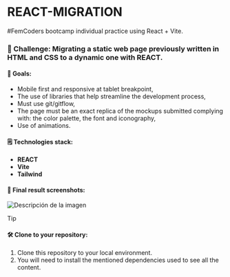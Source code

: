# REACT-MIGRATION

#FemCoders bootcamp individual practice using React + Vite.

<h3> 🎯 Challenge: Migrating a static web page previously written in HTML and CSS to a dynamic one with REACT.</h2>

<h4> 🏁 Goals:</h4>
<ul>
<li>Mobile first and responsive at tablet breakpoint,</li>
<li>The use of libraries that help streamline the development process,</li>
<li>Must use git/gitflow,</li>
<li>The page must be an exact replica of the mockups submitted complying with: the color palette,
the font and iconography,</li>
<li>Use of animations.</li>
</ul>

<h4> 🗒 Technologies stack:</h4>
<ul>
<li><strong>REACT</strong></li>
<li><strong>Vite</strong></li>
<li><strong>Tailwind</strong></li>
</ul>

<h4> 📸 Final result screenshots:</h4>
<image
  src="src/assets/images/Github_screenshots1.png"
  alt="Descripción de la imagen"
  caption="Leyenda de la imagen">
<br>

> [!TIP]
>
> <h4>🛠 Clone to your repository:</h4>
> <ol>
> <li>Clone this repository to your local environment.</li>
> <li>You will need to install the mentioned dependencies used to see all the content.</li>
> </ol>
